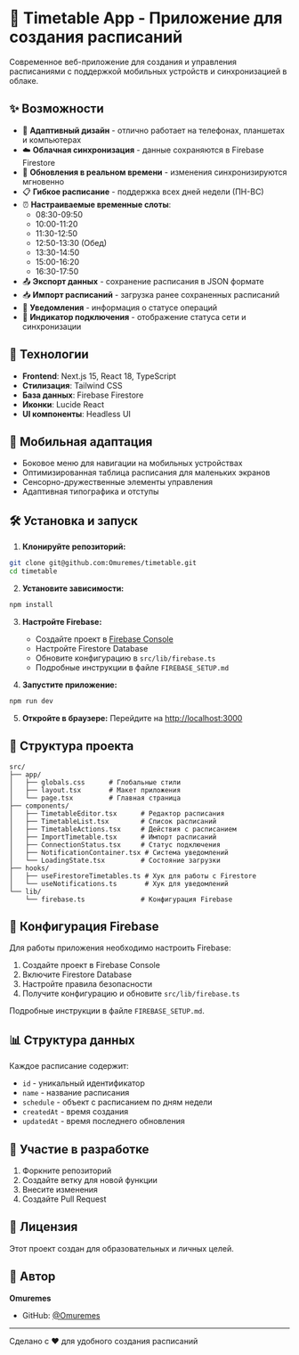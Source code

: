 # 📅 Timetable App - Приложение для создания расписаний

Современное веб-приложение для создания и управления расписаниями с поддержкой мобильных устройств и синхронизацией в облаке.

## ✨ Возможности

- 📱 **Адаптивный дизайн** - отлично работает на телефонах, планшетах и компьютерах
- ☁️ **Облачная синхронизация** - данные сохраняются в Firebase Firestore
- 🔄 **Обновления в реальном времени** - изменения синхронизируются мгновенно
- 📋 **Гибкое расписание** - поддержка всех дней недели (ПН-ВС)
- ⏰ **Настраиваемые временные слоты**:
  - 08:30-09:50
  - 10:00-11:20
  - 11:30-12:50
  - 12:50-13:30 (Обед)
  - 13:30-14:50
  - 15:00-16:20
  - 16:30-17:50
- 📤 **Экспорт данных** - сохранение расписания в JSON формате
- 📥 **Импорт расписаний** - загрузка ранее сохраненных расписаний
- 🔔 **Уведомления** - информация о статусе операций
- 📶 **Индикатор подключения** - отображение статуса сети и синхронизации

## 🚀 Технологии

- **Frontend**: Next.js 15, React 18, TypeScript
- **Стилизация**: Tailwind CSS
- **База данных**: Firebase Firestore
- **Иконки**: Lucide React
- **UI компоненты**: Headless UI

## 📱 Мобильная адаптация

- Боковое меню для навигации на мобильных устройствах
- Оптимизированная таблица расписания для маленьких экранов
- Сенсорно-дружественные элементы управления
- Адаптивная типографика и отступы

## 🛠️ Установка и запуск

1. **Клонируйте репозиторий:**
```bash
git clone git@github.com:Omuremes/timetable.git
cd timetable
```

2. **Установите зависимости:**
```bash
npm install
```

3. **Настройте Firebase:**
   - Создайте проект в [Firebase Console](https://console.firebase.google.com/)
   - Настройте Firestore Database
   - Обновите конфигурацию в `src/lib/firebase.ts`
   - Подробные инструкции в файле `FIREBASE_SETUP.md`

4. **Запустите приложение:**
```bash
npm run dev
```

5. **Откройте в браузере:**
   Перейдите на [http://localhost:3000](http://localhost:3000)

## 📁 Структура проекта

```
src/
├── app/
│   ├── globals.css      # Глобальные стили
│   ├── layout.tsx       # Макет приложения
│   └── page.tsx         # Главная страница
├── components/
│   ├── TimetableEditor.tsx      # Редактор расписания
│   ├── TimetableList.tsx        # Список расписаний
│   ├── TimetableActions.tsx     # Действия с расписанием
│   ├── ImportTimetable.tsx      # Импорт расписаний
│   ├── ConnectionStatus.tsx     # Статус подключения
│   ├── NotificationContainer.tsx # Система уведомлений
│   └── LoadingState.tsx         # Состояние загрузки
├── hooks/
│   ├── useFirestoreTimetables.ts # Хук для работы с Firestore
│   └── useNotifications.ts       # Хук для уведомлений
└── lib/
    └── firebase.ts              # Конфигурация Firebase
```

## 🔧 Конфигурация Firebase

Для работы приложения необходимо настроить Firebase:

1. Создайте проект в Firebase Console
2. Включите Firestore Database
3. Настройте правила безопасности
4. Получите конфигурацию и обновите `src/lib/firebase.ts`

Подробные инструкции в файле `FIREBASE_SETUP.md`.

## 📊 Структура данных

Каждое расписание содержит:
- `id` - уникальный идентификатор
- `name` - название расписания
- `schedule` - объект с расписанием по дням недели
- `createdAt` - время создания
- `updatedAt` - время последнего обновления

## 🤝 Участие в разработке

1. Форкните репозиторий
2. Создайте ветку для новой функции
3. Внесите изменения
4. Создайте Pull Request

## 📝 Лицензия

Этот проект создан для образовательных и личных целей.

## 👤 Автор

**Omuremes**
- GitHub: [@Omuremes](https://github.com/Omuremes)

---

Сделано с ❤️ для удобного создания расписаний
